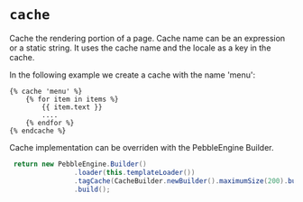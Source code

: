 # `cache`

Cache the rendering portion of a page. Cache name can be an expression or a static string. It uses the cache name and the locale as a key in the cache.

In the following example we create a cache with the name 'menu':
```twig
{% cache 'menu' %}
    {% for item in items %}
        {{ item.text }}
        ....
    {% endfor %}
{% endcache %}
```

Cache implementation can be overriden with the PebbleEngine Builder.
```java
 return new PebbleEngine.Builder()
                .loader(this.templateLoader())
                .tagCache(CacheBuilder.newBuilder().maximumSize(200).build())
                .build();
```
